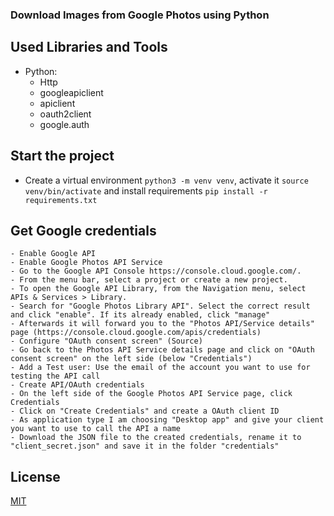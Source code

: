### Download Images from Google Photos using Python



## Used Libraries and Tools

* Python: 
    * Http
    * googleapiclient
    * apiclient
    * oauth2client
    * google.auth

## Start the project
 - Create a virtual environment `python3 -m venv venv`, activate it `source venv/bin/activate` and install requirements `pip install -r requirements.txt`
 
## Get Google credentials
    - Enable Google API
    - Enable Google Photos API Service
    - Go to the Google API Console https://console.cloud.google.com/.
    - From the menu bar, select a project or create a new project.
    - To open the Google API Library, from the Navigation menu, select APIs & Services > Library.
    - Search for "Google Photos Library API". Select the correct result and click "enable". If its already enabled, click "manage"
    - Afterwards it will forward you to the "Photos API/Service details" page (https://console.cloud.google.com/apis/credentials)
    - Configure "OAuth consent screen" (Source)
    - Go back to the Photos API Service details page and click on "OAuth consent screen" on the left side (below "Credentials")
    - Add a Test user: Use the email of the account you want to use for testing the API call
    - Create API/OAuth credentials
    - On the left side of the Google Photos API Service page, click Credentials
    - Click on "Create Credentials" and create a OAuth client ID
    - As application type I am choosing "Desktop app" and give your client you want to use to call the API a name
    - Download the JSON file to the created credentials, rename it to "client_secret.json" and save it in the folder "credentials"


## License
[MIT](https://choosealicense.com/licenses/mit/)